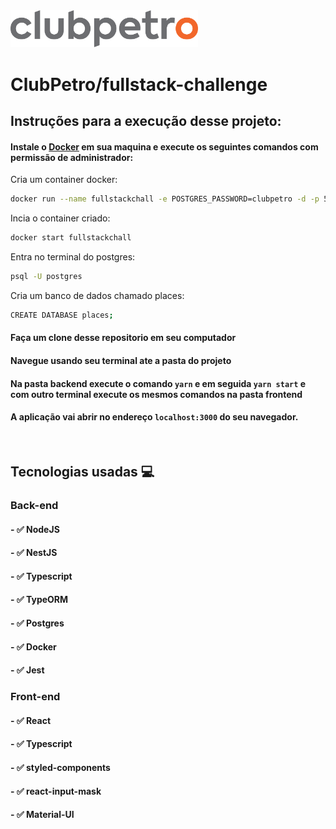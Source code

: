 <img src="logo-clubpetro.png" alt="Clubpetro" width="300">

# ClubPetro/fullstack-challenge
## Instruções para a execução desse projeto:

#### Instale o <a href="https://www.docker.com/">Docker</a> em sua maquina e execute os seguintes comandos com permissão de administrador:
Cria um container docker:
```bash 
docker run --name fullstackchall -e POSTGRES_PASSWORD=clubpetro -d -p 5432:5432 postgres
```
Incia o container criado:
```bash 
docker start fullstackchall
```
Entra no terminal do postgres:
```bash
psql -U postgres
```
Cria um banco de dados chamado places:
```bash
CREATE DATABASE places;
```


#### Faça um clone desse repositorio em seu computador
#### Navegue usando seu terminal ate a pasta do projeto 
#### Na pasta backend execute o comando `yarn` e em seguida `yarn start` e com outro terminal execute os mesmos comandos na pasta frontend
#### A aplicação vai abrir no endereço ```localhost:3000``` do seu navegador.



&nbsp;


## Tecnologias usadas 💻

### Back-end 

#### - ✅ NodeJS
#### - ✅ NestJS
#### - ✅ Typescript
#### - ✅ TypeORM
#### - ✅ Postgres
#### - ✅ Docker
#### - ✅ Jest


### Front-end 

#### - ✅ React
#### - ✅ Typescript
#### - ✅ styled-components
#### - ✅ react-input-mask
#### - ✅ Material-UI
